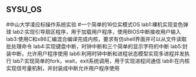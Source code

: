 ## SYSU_OS
#中山大学凌应标操作系统实验
#一个简单的16位实模式OS
lab1:裸机实现变色弹球
lab2:实现引导扇区程序，用于加载用户程序，使用BIOS中断接收用户输入
lab3:使用C和x86汇编混合编译完成内核，要求有仿shell界面并可以从文件读取批处理命令
lab4:实现键盘中断，时钟中断和三个简单的显示字符的中断
lab5:封装中断，允许用户程序使用
lab6:利用时钟中断和进程状态模型实现多进程并发执行
lab7:实现简单的fork，wait，exit系统调用，用于实现进程间通信
lab8:在内核实现信号量机制，并封装成中断允许用户程序使用
